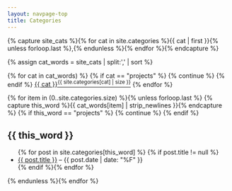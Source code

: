 ```yaml
---
layout: navpage-top
title: Categories
---
```


<!-- Adapted from https://github.com/LanyonM/lanyonm.github.io/blob/master/tags.html -->

{% capture site_cats %}{% for cat in site.categories %}{{ cat | first }}{% unless forloop.last %},{% endunless %}{% endfor %}{% endcapture %}
<!-- site_cats: {{ site_cats }} -->
{% assign cat_words = site_cats | split:',' | sort %}
<!-- cat_words: {{ cat_words }} -->

<div id="categories">
  {% for cat in cat_words) %}
    <!-- Do not include a category for "projects" only its subfolders -->
    {% if cat == "projects" %} {% continue %} {% endif %}
    <a href="#{{ cat | cgi_escape }}">{{ cat }}<sup>{{ site.categories[cat] | size }}</sup></a>
  {% endfor %}


  {% for item in (0..site.categories.size) %}{% unless forloop.last %}
    {% capture this_word %}{{ cat_words[item] | strip_newlines }}{% endcapture %}
    <!-- Do not include a category for "projects" only its subfolders -->
    {% if this_word == "projects" %} {% continue %} {% endif %}
  <h2 id="{{ this_word | cgi_escape }}">{{ this_word }}</h2>
  <ul class="posts">
    {% for post in site.categories[this_word] %}
    {% if post.title != null %}
    <li itemscope><a href="{{ post.url }}##">{{ post.title }}</a> &ndash; <span class="entry-date"><time datetime="{{ post.date | date_to_xmlschema }}" itemprop="datePublished">{{ post.date | date: "%F" }}</time></span></li>
    {% endif %}{% endfor %}
  </ul>
  {% endunless %}{% endfor %}
</div>